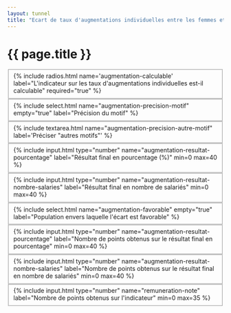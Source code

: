 ```yaml
---
layout: tunnel
title: "Ecart de taux d'augmentations individuelles entre les femmes et les hommes"
---
```


<h1>{{ page.title }}</h1>

<fieldset>
  <div class=row>
    <div>{% include radios.html name='augmentation-calculable' label="L'indicateur sur les taux d'augmentations individuelles est-il calculable" required="true" %}</div>
  </div>
</fieldset>

<fieldset id="non-calculable">
  <div class=row>{% include select.html name="augmentation-precision-motif" empty="true" label="Précision du motif" %}</div>
</fieldset>

<fieldset id="autre-motif">
  <div class=row>{% include textarea.html name="augmentation-precision-autre-motif" label='Préciser "autres motifs"' %}</div>
</fieldset>

<fieldset>
  <div class=row>{% include input.html type="number" name="augmentation-resultat-pourcentage" label="Résultat final en pourcentage (%)" min=0 max=40 %}</div>
</fieldset>

<fieldset>
  <div class=row>{% include input.html type="number" name="augmentation-resultat-nombre-salaries" label="Résultat final en nombre de salariés" min=0 max=40 %}</div>
</fieldset>

<fieldset>
  <div class=row>{% include select.html name="augmentation-favorable" empty="true" label="Population envers laquelle l'écart est favorable" %}</div>
</fieldset>

<fieldset class="note subnote">
  <div class=row>{% include input.html type="number" name="augmentation-resultat-pourcentage" label="Nombre de points obtenus sur le résultat final en pourcentage" min=0 max=40 %}</div>
</fieldset>

<fieldset class="note subnote">
  <div class=row>{% include input.html type="number" name="augmentation-resultat-nombre-salaries" label="Nombre de points obtenus sur le résultat final en nombre de salariés" min=0 max=40 %}</div>
</fieldset>

<fieldset class=note>
  <div class=row>{% include input.html type="number" name="remuneration-note" label="Nombre de points obtenus sur l'indicateur" min=0 max=35 %}</div>
</fieldset>

<script>
  document.onready = () => {
    const calculOptions = [
      {value: "calculable", label: "oui"},
      {value: "nc", label: "non"},
    ]
    buildRadioOptions(document.querySelector('#field--augmentation-calculable'), calculOptions, "calculable")
    const motifsOptions = [
      { value: 'asbaugi', label: "Absence d'augmentations individuelles"},
      { value: 'xxxxxx', label: "L'entreprise ne comporte pas au moins 5 femmes et 5 hommes"},
      { value: 'autre', label: "Autres motifs"},
    ]
    buildSelectOptions(document.querySelector('#field--augmentation-precision-motif'), motifsOptions)
    const favorableOptions = [
      { value: 'femmes', label: "Femmes" },
      { value: 'hommes', label: "Hommes" }
    ]
    buildSelectOptions(document.querySelector('#field--augmentation-favorable'), favorableOptions)

    const checkCalculable = (calculableSelector, motifSelector, precisionAutreSelector) => {
      const nonCalculableMotifFieldset = document.querySelector(motifSelector)
      const nonCalculableMotif = document.querySelector(`${motifSelector} select`)

      const nonCalculableAutreFieldset = document.querySelector(precisionAutreSelector)

      const isCalculable = !document.querySelector(calculableSelector).checked

      // The "précision du motif" select should only be enabled if the indicator isn't computable
      nonCalculableMotifFieldset.disabled = isCalculable
      // The "préciser autre motif" textarea should only be enabled if the indicator isn't computable and the "motif" is "autre"
      nonCalculableAutreFieldset.disabled = isCalculable || nonCalculableMotif.value != 'autre'
    }

    checkCalculable('[value="nc"]', '#non-calculable', '#autre-motif')
    
    Array.from(document.querySelectorAll('[name=augmentation-calculable]')).forEach(function(radio) {
      radio.addEventListener('change', function(event) {
        checkCalculable('[value="nc"]', '#non-calculable', '#autre-motif')
      })
    })

    // Only enable the "préciser autre motif" textarea if the "motif" is "autre"
    document.querySelector('[name=augmentation-precision-motif]').addEventListener('change', function(event) {
      checkCalculable('[value="nc"]', '#non-calculable', '#autre-motif')
    })
  }
</script>
